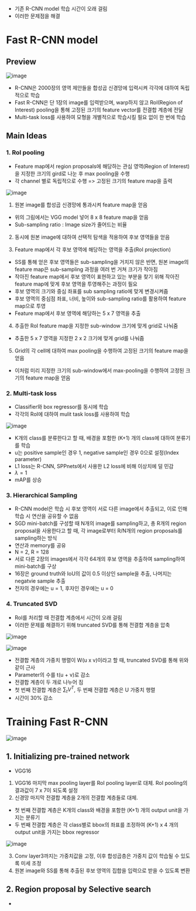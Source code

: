 - 기존 R-CNN model 학습 시간이 오래 걸림
- 이러한 문제점을 해결

# Fast R-CNN model

## Preview

![image](https://user-images.githubusercontent.com/80622859/216759445-4bd5c631-901f-44ec-b714-ac648d59b5b2.png)

- R-CNN은 2000장의 영역 제안들을 합성곱 신경망에 입력시켜 각각에 대하여 독립적으로 학습
- Fast R-CNN은 단 1장의 image를 입력받으며, warp하지 않고 RoI(Region of Interest) pooling을 통해 고정된 크기의 feature vector를 전결합 계층에 전달
- Multi-task loss를 사용하여 모형을 개별적으로 학습시킬 필요 없이 한 번에 학습

## Main Ideas

### 1. RoI pooling

- Feature map에서 region proposals에 해당하는 관심 영역(Region of Interest)을 지정한 크기의 gird로 나눈 후 max pooling을 수행
- 각 channel 별로 독립적으로 수행 => 고정된 크기의 feature map을 출력

![image](https://user-images.githubusercontent.com/80622859/216759601-251d5207-48dd-4aee-b709-81150a350a82.png)

1. 원본 image를 합성곱 신경망에 통과시켜 feature map을 얻음
- 위의 그림에서는 VGG model 넣어 8 x 8 feature map을 얻음
- Sub-sampling ratio : Image size가 줄어드는 비율

2. 동시에 원본 image에 대하여 선택적 탐색을 적용하여 후보 영역들을 얻음

3. Feature map에서 각 후보 영역에 해당하는 영역을 추출(RoI projection)
- SS를 통해 얻은 후보 영역들은 sub-sampling을 거치지 않은 반면, 원본 image의 feature map은 sub-sampling 과정을 여러 번 거쳐 크기가 작아짐
- 작아진 feature map에서 후보 영역이 표현하고 있는 부분을 찾기 위해 작아진 feature map에 맞게 후보 영역을 투영해주는 과정이 필요
- 후보 영역의 크기와 중심 좌표를 sub sampling ratio에 맞게 변경시켜줌
- 후보 영역의 중심점 좌표, 너비, 높이와 sub-sampling ratio를 활용하여 feature map으로 투영
- Feature map에서 후보 영역에 해당하는 5 x 7 영역을 추출

4. 추출한 RoI feature map을 지정한 sub-window 크기에 맞게 grid로 나눠줌
- 추출한 5 x 7 영역을 지정한 2 x 2 크기에 맞게 grid를 나눠줌

5. Grid의 각 cell에 대하여 max pooling을 수행하여 고정된 크기의 feature map을 얻음

- 이처럼 미리 지정한 크기의 sub-window에서 max-pooling을 수행하여 고정된 크기의 feature map을 얻음

### 2. Multi-task loss

- Classifier와 box regressor를 동시에 학습
- 각각의 RoI에 대하여 mulit task loss를 사용하여 학습

![image](https://user-images.githubusercontent.com/80622859/216760294-9126e45e-fe2a-4ea8-a9f1-6e34491a0be8.png)

- K개의 class를 분류한다고 할 때, 배경을 포함한 (K+1) 개의 class에 대하여 분류기를 학습
- u는 positive sample인 경우 1, negative sample인 경우 0으로 설정(Index parameter)
- L1 loss는 R-CNN, SPPnets에서 사용한 L2 loss에 비해 이상치에 덜 민감
- $\lambda = 1$ 
- mAP를 상승

### 3. Hierarchical Sampling

- R-CNN model은 학습 시 후보 영역이 서로 다른 image에서 추출되고, 이로 인해 학습 시 연산을 공유할 수 없음
- SGD mini-batch를 구성할 때 N개의 image를 sampling하고, 총 R개의 region proposal을 사용한다고 할 때, 각 image로부터 R/N개의 region proposals를 sampling하는 방식
- 연산과 memory를 공유
- N = 2, R = 128
- 서로 다른 2장의 images에서 각각 64개의 후보 영역을 추출하여 sampling하여 mini-batch를 구상
- 16장은 ground truth와 IoU의 값이 0.5 이상인 sample을 추출, 나머지는 negatvie sample 추출
- 전자의 경우에는 u = 1, 후자인 경우에는 u = 0

### 4. Truncated SVD

- RoI를 처리할 때 전결합 계층에서 시간이 오래 걸림
- 이러한 문제를 해결하기 위해 truncated SVD를 통해 전결합 계층을 압축

![image](https://user-images.githubusercontent.com/80622859/216760648-c71f0c7e-1d3b-487c-8f52-4d1c67097c6b.png)

![image](https://user-images.githubusercontent.com/80622859/216760688-dc755f26-40ed-458c-918f-8bdd98438349.png)

- 전결합 계층의 가중치 행렬이 W(u x v)이라고 할 때, truncated SVD를 통해 위와 같이 근사
- Parameter의 수를 t(u + v)로 감소
- 전결합 계층이 두 개로 나누어 짐
- 첫 번째 전결합 계층은 $\sum_t V^T$, 두 번째 전결합 계층은 U 가중치 행렬
- 시간이 30% 감소

# Training Fast R-CNN

![image](https://user-images.githubusercontent.com/80622859/216761693-b7574474-add6-45ac-b99c-6663bb647d12.png)

## 1. Initializing pre-trained network

- VGG16

1. VGG16 마지막 max pooling layer를 RoI pooling layer로 대체. RoI pooling의 결과값이 7 x 7이 되도록 설정
2. 신경망 마지막 전결합 계층을 2개의 전결합 계층들로 대체.
- 첫 번째 전결합 계층은 K개의 class와 배경을 포함한 (K+1) 개의 output unit을 가지는 분류기
- 두 번째 전결합 계층은 각 class별로 bbox의 좌표를 조정하여 (K+1) x 4 개의 output unit을 가지는 bbox regressor

![image](https://user-images.githubusercontent.com/80622859/216761851-6c8a45de-ac91-4c62-b3b4-b61e869b3b32.png)

3. Conv layer3까지는 가중치값을 고정, 이후 합성곱층은 가중치 값이 학습될 수 있도록 미세 조정
4. 원본 image와 SS를 통해 추출된 후보 영역의 집합을 입력으로 받을 수 있도록 변환

## 2. Region proposal by Selective search


- 



